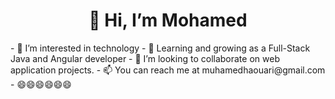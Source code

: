 <h1 align="center"> 👋 Hi, I’m Mohamed</h1>
- 👀 I’m interested in technology 
- 🌱  Learning and growing as a Full-Stack Java and Angular developer
- 💞️ I’m looking to collaborate on web application projects.
- 📫 You can reach me at muhamedhaouari@gmail.com
- 😄😄😄😄😄😄
<!---
mohamedhri/mohamedhri is a ✨ special ✨ repository because its `README.md` (this file) appears on your GitHub profile.
You can click the Preview link to take a look at your changes.
--->
  
